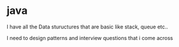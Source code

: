 # java

I have all the Data stuructures that are basic like stack, queue etc..

I need to design patterns and interview questions that i come across
